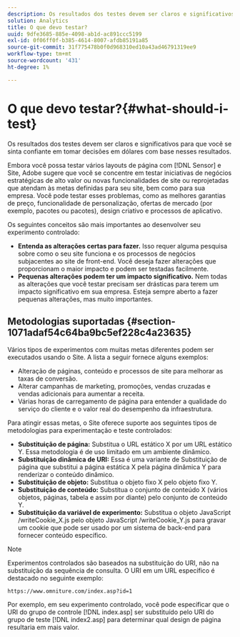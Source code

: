 ```yaml
---
description: Os resultados dos testes devem ser claros e significativos para que você se sinta confiante em tomar decisões em dólares com base nesses resultados.
solution: Analytics
title: O que devo testar?
uuid: 9dfe3685-885e-4098-ab1d-ac891ccc5199
exl-id: 0f06ff0f-b385-4614-8007-afdb85191a85
source-git-commit: 31f775478b0f0d968310ed10a43ad46791319ee9
workflow-type: tm+mt
source-wordcount: '431'
ht-degree: 1%

---
```


# O que devo testar?{#what-should-i-test}

Os resultados dos testes devem ser claros e significativos para que você se sinta confiante em tomar decisões em dólares com base nesses resultados.

Embora você possa testar vários layouts de página com [!DNL Sensor] e Site, Adobe sugere que você se concentre em testar iniciativas de negócios estratégicas de alto valor ou novas funcionalidades de site ou reprojetadas que atendam às metas definidas para seu site, bem como para sua empresa. Você pode testar esses problemas, como as melhores garantias de preço, funcionalidade de personalização, ofertas de mercado (por exemplo, pacotes ou pacotes), design criativo e processos de aplicativo.

Os seguintes conceitos são mais importantes ao desenvolver seu experimento controlado:

* **Entenda as alterações certas para fazer.** Isso requer alguma pesquisa sobre como o seu site funciona e os processos de negócios subjacentes ao site de front-end. Você deseja fazer alterações que proporcionam o maior impacto e podem ser testadas facilmente.
* **Pequenas alterações podem ter um impacto significativo.** Nem todas as alterações que você testar precisam ser drásticas para terem um impacto significativo em sua empresa. Esteja sempre aberto a fazer pequenas alterações, mas muito importantes.

## Metodologias suportadas {#section-1071adaf54c64ba9bc5ef228c4a23635}

Vários tipos de experimentos com muitas metas diferentes podem ser executados usando o Site. A lista a seguir fornece alguns exemplos:

* Alteração de páginas, conteúdo e processos de site para melhorar as taxas de conversão.
* Alterar campanhas de marketing, promoções, vendas cruzadas e vendas adicionais para aumentar a receita.
* Várias horas de carregamento de página para entender a qualidade do serviço do cliente e o valor real do desempenho da infraestrutura.

Para atingir essas metas, o Site oferece suporte aos seguintes tipos de metodologias para experimentação e teste controlados:

* **Substituição de página:** Substitua o URL estático X por um URL estático Y. Essa metodologia é de uso limitado em um ambiente dinâmico.
* **Substituição dinâmica de URI:** Essa é uma variante de Substituição de página que substitui a página estática X pela página dinâmica Y para renderizar o conteúdo dinâmico.
* **Substituição de objeto:** Substitua o objeto fixo X pelo objeto fixo Y.
* **Substituição de conteúdo:** Substitua o conjunto de conteúdo X (vários objetos, páginas, tabela e assim por diante) pelo conjunto de conteúdo Y.
* **Substituição da variável de experimento:** Substitua o objeto JavaScript /writeCookie_X.js pelo objeto JavaScript /writeCookie_Y.js para gravar um cookie que pode ser usado por um sistema de back-end para fornecer conteúdo específico.

>[!NOTE]
>
>Experimentos controlados são baseados na substituição do URI, não na substituição da sequência de consulta. O URI em um URL específico é destacado no seguinte exemplo:
>
>`https://www.omniture.com/index.asp?id=1`
>
>Por exemplo, em seu experimento controlado, você pode especificar que o URI do grupo de controle [!DNL index.asp] ser substituído pelo URI do grupo de teste [!DNL index2.asp] para determinar qual design de página resultaria em mais valor.
